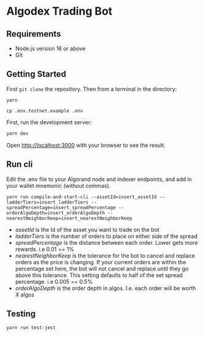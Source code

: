 # Algodex Trading Bot

## Requirements

- Node.js version 16 or above
- Git

## Getting Started

First `git clone` the repository. Then from a terminal in the directory:

```
yarn
```

```
cp .env.testnet.example .env
```

First, run the development server:

```bash
yarn dev
```

Open [http://localhost:3000](http://localhost:3000) with your browser to see the result.

## Run cli

Edit the .env file to your Algorand node and indexer endpoints, and add in your wallet mnemonic (without commas).

```
yarn run compile-and-start-cli --assetId=insert_assetId --ladderTiers=insert_ladderTiers --spreadPercentage=insert_spreadPercentage --orderAlgoDepth=insert_orderAlgoDepth --nearestNeighborKeep=insert_nearestNeighborKeep
```

- _assetId_ is the Id of the asset you want to trade on the bot
- _ladderTiers_ is the number of orders to place on either side of the spread
- _spreadPercentage_ is the distance between each order. Lower gets more rewards. i.e 0.01 == 1%
- _nearestNeighborKeep_ is the tolerance for the bot to cancel and replace orders as the price is changing. If your current orders are within the percentage set here, the bot will not cancel and replace until they go above this tolerance. This setting defaults to half of the set spread percentage. i.e 0.005 == 0.5%
- _orderAlgoDepth_ is the order depth in algos. I.e. each order will be worth X algos

## Testing

```
yarn run test-jest
```
